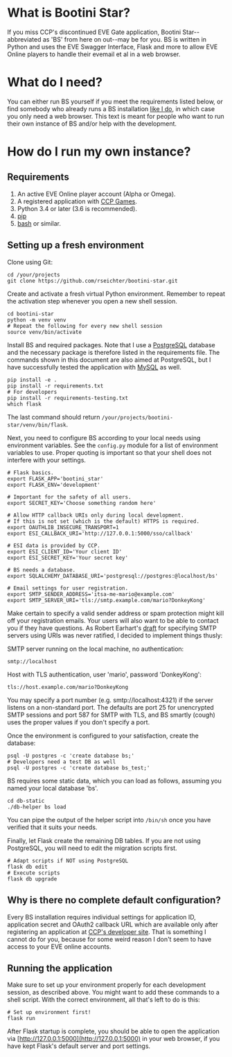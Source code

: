 # What is Bootini Star?

If you miss CCP's discontinued EVE Gate application, Bootini Star--abbreviated
as 'BS' from here on out--may be for you. BS is written in Python and uses the
EVE Swagger Interface, Flask and more to allow EVE Online players to handle
their evemail et al in a web browser.

# What do I need?

You can either run BS yourself if you meet the requirements listed below, or
find somebody who already runs a BS installation [like I
do](https://bs.willexplo.de), in which case you only need a web browser. This
text is meant for people who want to run their own instance of BS and/or help
with the development.

# How do I run my own instance?

## Requirements

1. An active EVE Online player account (Alpha or Omega).
1. A registered application with [CCP Games](https://developers.eveonline.com).
1. Python 3.4 or later (3.6 is recommended).
1. [pip](https://pypi.python.org/pypi/pip)
1. [bash](https://www.gnu.org/software/bash/) or similar.

## Setting up a fresh environment

Clone using Git:

```shell
cd /your/projects
git clone https://github.com/rseichter/bootini-star.git
```

Create and activate a fresh virtual Python environment. Remember to repeat the
activation step whenever you open a new shell session.

```shell
cd bootini-star
python -m venv venv
# Repeat the following for every new shell session
source venv/bin/activate
```

Install BS and required packages. Note that I use a
[PostgreSQL](https://www.postgresql.org) database and the necessary package is
therefore listed in the requirements file. The commands shown in this document
are also aimed at PostgreSQL, but I have successfully tested the application
with [MySQL](https://www.mysql.com) as well.

```shell
pip install -e .
pip install -r requirements.txt
# For developers
pip install -r requirements-testing.txt
which flask
```

The last command should return ```/your/projects/bootini-star/venv/bin/flask```.

Next, you need to configure BS according to your local needs using environment
variables. See the ```config.py``` module for a list of environment variables to
use.  Proper quoting is important so that your shell does not interfere with
your settings.

```shell
# Flask basics.
export FLASK_APP='bootini_star'
export FLASK_ENV='development'

# Important for the safety of all users.
export SECRET_KEY='Choose something random here'

# Allow HTTP callback URIs only during local development.
# If this is not set (which is the default) HTTPS is required.
export OAUTHLIB_INSECURE_TRANSPORT=1
export ESI_CALLBACK_URI='http://127.0.0.1:5000/sso/callback'

# ESI data is provided by CCP.
export ESI_CLIENT_ID='Your client ID'
export ESI_SECRET_KEY='Your secret key'

# BS needs a database.
export SQLALCHEMY_DATABASE_URI='postgresql://postgres:@localhost/bs'

# Email settings for user registration.
export SMTP_SENDER_ADDRESS='itsa-me-mario@example.com'
export SMTP_SERVER_URI='tls://smtp.example.com/mario?DonkeyKong'
```

Make certain to specify a valid sender address or spam protection might kill off
your registration emails. Your users will also want to be able to contact you if
they have questions. As Robert Earhart's
[draft](https://tools.ietf.org/html/draft-earhart-url-smtp-00) for specifying
SMTP servers using URIs was never ratified, I decided to implement things
thusly:

SMTP server running on the local machine, no authentication:

```
smtp://localhost
```

Host with TLS authentication, user 'mario', password 'DonkeyKong':

```
tls://host.example.com/mario?DonkeyKong
```

You may specify a port number (e.g. smtp://localhost:4321) if the server listens
on a non-standard port. The defaults are port 25 for unencrypted SMTP sessions
and port 587 for SMTP with TLS, and BS smartly (cough) uses the proper values if
you don't specify a port.


Once the environment is configured to your satisfaction, create the database:

```shell
psql -U postgres -c 'create database bs;'
# Developers need a test DB as well
psql -U postgres -c 'create database bs_test;'
```

BS requires some static data, which you can load as follows, assuming you named
your local database 'bs'.

```shell
cd db-static
./db-helper bs load
```

You can pipe the output of the helper script into ```/bin/sh``` once you have
verified that it suits your needs.

Finally, let Flask create the remaining DB tables. If you are not using
PostgreSQL, you will need to edit the migration scripts first.

```shell
# Adapt scripts if NOT using PostgreSQL
flask db edit
# Execute scripts
flask db upgrade
```

## Why is there no complete default configuration?

Every BS installation requires individual settings for application ID,
application secret and OAuth2 callback URL which are available only after
registering an application at [CCP's developer
site](https://developers.eveonline.com). That is something I cannot do for you,
because for some weird reason I don't seem to have access to your EVE online
accounts.

## Running the application

Make sure to set up your environment properly for each development session, as
described above. You might want to add these commands to a shell script. With
the correct environment, all that's left to do is this:

```shell
# Set up environment first!
flask run
```

After Flask startup is complete, you should be able to open the application via
[http://127.0.0.1:5000](http://127.0.0.1:5000) in your web browser, if you have
kept Flask's default server and port settings.

